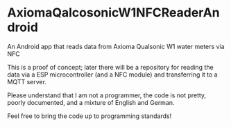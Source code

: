 # AxiomaQalcosonicW1NFCReaderAndroid
An Android app that reads data from Axioma Qualsonic W1 water meters via NFC

This is a proof of concept; later there will be a repository for reading the data via a ESP microcontroller (and a NFC module) and transferring it to a MQTT server.

Please understand that I am not a programmer, the code is not pretty, poorly documented, and a mixture of English and German.

Feel free to bring the code up to programming standards!
